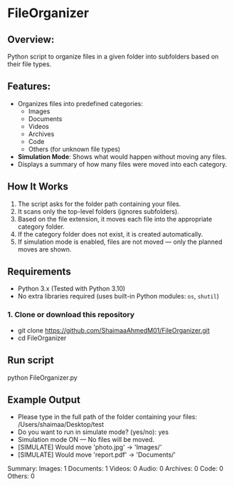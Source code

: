 # FileOrganizer

## Overview:
Python script to organize files in a given folder into subfolders based on their file types.

## Features:
- Organizes files into predefined categories:
  - Images
  - Documents
  - Videos
  - Archives
  - Code
  - Others (for unknown file types)
- **Simulation Mode**: Shows what would happen without moving any files.
- Displays a summary of how many files were moved into each category.

## How It Works
1. The script asks for the folder path containing your files.
2. It scans only the top-level folders (ignores subfolders).
3. Based on the file extension, it moves each file into the appropriate category folder.
4. If the category folder does not exist, it is created automatically.
5. If simulation mode is enabled, files are not moved — only the planned moves are shown.

## Requirements
- Python 3.x (Tested with Python 3.10)
- No extra libraries required (uses built-in Python modules: `os`, `shutil`)

### 1. Clone or download this repository
- git clone https://github.com/ShaimaaAhmedM01/FileOrganizer.git
- cd FileOrganizer

## Run script
python FileOrganizer.py

## Example Output 
- Please type in the full path of the folder containing your files: /Users/shaimaa/Desktop/test
- Do you want to run in simulate mode? (yes/no): yes
- Simulation mode ON — No files will be moved.
- [SIMULATE] Would move 'photo.jpg' → 'Images/'
- [SIMULATE] Would move 'report.pdf' → 'Documents/'

Summary:
Images: 1
Documents: 1
Videos: 0
Audio: 0
Archives: 0
Code: 0
Others: 0
